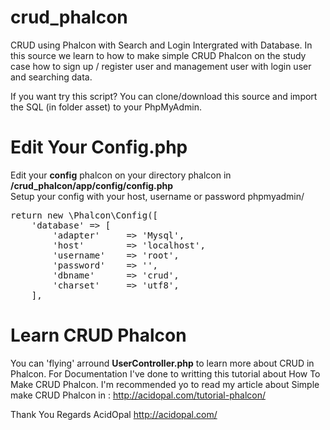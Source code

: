 # crud_phalcon
CRUD using Phalcon with Search and Login Intergrated with Database. In this source we learn to how to make simple CRUD Phalcon on the study case how to sign up / register user and management user with login user and searching data. 

If you want try this script? You can clone/download this source and import the SQL (in folder asset) to your PhpMyAdmin.

# Edit Your Config.php
Edit your <b>config</b> phalcon on your directory phalcon in <b>/crud_phalcon/app/config/config.php</b> <br>
Setup your config with your host, username or password phpmyadmin/

<pre>
return new \Phalcon\Config([
    'database' => [
        'adapter'     => 'Mysql',
        'host'        => 'localhost',
        'username'    => 'root',
        'password'    => '',
        'dbname'      => 'crud',
        'charset'     => 'utf8',
    ],
</pre>

# Learn CRUD Phalcon
You can 'flying' arround <b>UserController.php</b> to learn more about CRUD in Phalcon. For Documentation I've done to writting this tutorial about How To Make CRUD Phalcon. 
I'm recommended yo to read my article about Simple make CRUD Phalcon  in : http://acidopal.com/tutorial-phalcon/ 

Thank You
Regards
AcidOpal
http://acidopal.com/

